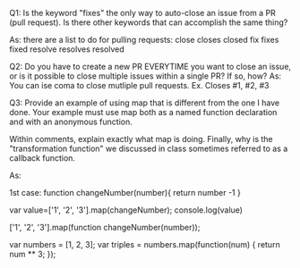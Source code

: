 Q1: Is the keyword "fixes" the only way to auto-close an issue from a PR 
(pull request). Is there other keywords that can accomplish the same thing?

As: there are a list to do for pulling requests:
close
closes
closed
fix
fixes
fixed
resolve
resolves
resolved

Q2: Do you have to create a new PR EVERYTIME you want to close an issue,
or is it possible to close multiple issues within a single PR? If so, 
how?
As: You can ise coma to close mutliple pull requests. Ex. Closes #1, #2, #3

Q3: Provide an example of using map that is different from the one I have done.
Your example must use map both as a named function declaration and with an
anonymous function. 

Within comments, explain exactly what map is doing. Finally, why is the
"transformation function" we discussed in class sometimes referred to 
as a callback function. 

As: 
<!-- A transformation function or callback is a function that is to be executed after another function has finished executing — hence the name ‘call back’.-->
1st case:
    function changeNumber(number){
    return number -1
}

var value=['1', '2', '3'].map(changeNumber);
console.log(value)


['1', '2', '3'].map(function changeNumber(number)); 
<!-- input: [1,2,3] -->
<!-- call the inner function to map the original list for each element reducing one -->
<!-- output: [0,1,2] -->


var numbers = [1, 2, 3];
var triples = numbers.map(function(num) {
  return num ** 3;
});
<!-- input: [1,2,3] -->
<!-- make a function with the formula with number power of three to return the value-->
<!-- output: [1,8,27] -->
